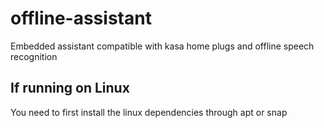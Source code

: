 # offline-assistant
Embedded assistant compatible with kasa home plugs and offline speech recognition

## If running on Linux
You need to first install the linux dependencies through apt or snap
